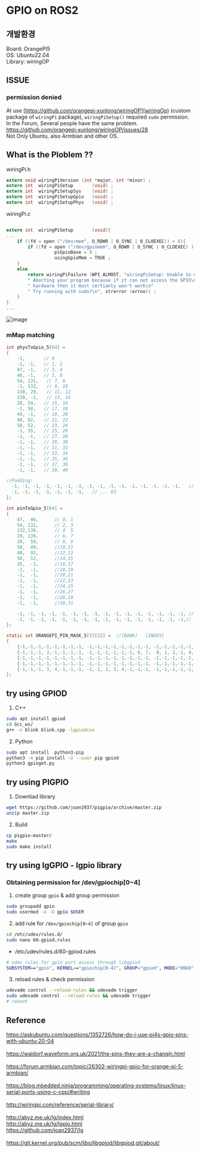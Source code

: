 # GPIO on ROS2
## 개발환경
Board: OrangePI5  
OS: Ubuntu22.04  
Library: wiringOP

## ISSUE
### permission denied
At use [https://github.com/orangepi-xunlong/wiringOP](wiringOp) (custom package of `wiringPi` package),
`wiringPiSetup()` required `sudo` permission.  
In the Forum, Several people have the same problem. https://github.com/orangepi-xunlong/wiringOP/issues/28  
Not Only Ubuntu, also Armbian and other OS.

## What is the Ploblem ??
wiringPi.h
```c
extern void wiringPiVersion	(int *major, int *minor) ;
extern int  wiringPiSetup       (void) ;
extern int  wiringPiSetupSys    (void) ;
extern int  wiringPiSetupGpio   (void) ;
extern int  wiringPiSetupPhys   (void) ;
```
wiringPi.c
```c

extern int  wiringPiSetup       (void){
...
    if ((fd = open ("/dev/mem", O_RDWR | O_SYNC | O_CLOEXEC)) < 0){
        if ((fd = open ("/dev/gpiomem", O_RDWR | O_SYNC | O_CLOEXEC) ) >= 0){  // We're using gpiomem
                  piGpioBase = 0 ;
                  usingGpioMem = TRUE ;
    }
    else
        return wiringPiFailure (WPI_ALMOST, "wiringPiSetup: Unable to open /dev/mem or /dev/gpiomem: %s.\n"
        " Aborting your program because if it can not access the GPIO\n"
        " hardware then it most certianly won't work\n"
        " Try running with sudo?\n", strerror (errno)) ;
    }
}
...
```
![image](https://github.com/WannaSleep3254/Portfolio/assets/31496296/c696b119-4533-4bca-9375-773472006aaa)

### mMap matching
```c
int physToGpio_5[64] =
{
    -1,       // 0
    -1, -1,   // 1, 2
    47, -1,   // 3, 4
    46, -1,   // 5, 6
    54, 131,   // 7, 8
    -1, 132,   // 9, 10
    138, 29,   // 11, 12
    139, -1,   // 13, 14
    28, 59,   // 15, 16
    -1, 58,   // 17, 18
    49, -1,   // 19, 20
    48, 92,   // 21, 22
    50, 52,   // 23, 24
    -1, 35,   // 25, 26
    -1, -1,   // 27, 28
    -1, -1,   // 29, 30
    -1, -1,   // 31, 32
    -1, -1,   // 33, 34
    -1, -1,   // 35, 36
    -1, -1,   // 37, 38
    -1, -1,   // 39, 40

//Padding:
  -1, -1, -1, -1, -1, -1, -1, -1, -1, -1, -1, -1, -1, -1, -1, -1,   // ... 56
  -1, -1, -1, -1, -1, -1, -1,   // ... 63
};

int pinToGpio_5[64] =
{
    47,  46,      // 0, 1
    54, 131,      // 2, 3
    132,138,      // 4  5
    29, 139,      // 6, 7
    28,  59,      // 8, 9
    58,  49,      //10,11
    48,  92,      //12,13
    50,  52,      //14,15
    35,  -1,      //16,17
    -1,  -1,      //18,19
    -1,  -1,      //20,21
    -1,  -1,      //22,23
    -1,  -1,      //24,25
    -1,  -1,      //26,27
    -1,  -1,      //28,29
    -1,  -1,      //30,31

    -1, -1, -1, -1, -1, -1, -1, -1, -1, -1, -1, -1, -1, -1, -1, -1, // ... 47
    -1, -1, -1, -1, -1, -1, -1, -1, -1, -1, -1, -1, -1, -1, -1, -1,// ... 63
};

static int ORANGEPI_PIN_MASK_5[5][32] =  //[BANK]	[INDEX]
{
    {-1,-1,-1,-1,-1,-1,-1,-1, -1,-1,-1,-1,-1,-1,-1,-1, -1,-1,-1,-1,-1,-1,-1,-1, -1,-1,-1,-1, 4, 5,-1,-1,},//GPIO0
    {-1,-1,-1, 3,-1,-1,-1,-1, -1,-1,-1,-1,-1,-1, 6, 7,  0, 1, 2,-1, 4,-1, 6,-1, -1,-1, 2, 3,-1,-1,-1,-1,},//GPIO1
    {-1,-1,-1,-1,-1,-1,-1,-1, -1,-1,-1,-1,-1,-1,-1,-1, -1,-1,-1,-1,-1,-1,-1,-1, -1,-1,-1,-1, 4,-1,-1,-1,},//GPIO2
    {-1,-1,-1,-1,-1,-1,-1,-1, -1,-1,-1,-1,-1,-1,-1,-1, -1,-1,-1,-1,-1,-1,-1,-1, -1,-1,-1,-1,-1,-1,-1,-1,},//GPIO3
    {-1,-1,-1, 3, 4,-1,-1,-1, -1,-1, 2, 3, 4,-1,-1,-1, -1,-1,-1,-1,-1,-1,-1,-1, -1,-1,-1,-1,-1,-1,-1,-1,},//GPIO4
};

```
## try using GPIOD
1. C++
```Bash
sudo apt install gpiod
cd Gcc_ws/
g++ -o blink blink.cpp -lgpiodcxx
```
2. Python
```Bash
sudo apt install  python3-pip
python3 -m pip install -U --user pip gpiod
python3 gpioget.py 
```

## try using PIGPIO
1. Downliad library
```Bash
wget https://github.com/joan2937/pigpio/archive/master.zip
unzip master.zip
```
2. Build
```Bash
cp pigpio-master/
make
sudo make install 
```

## try using lgGPIO - lgpio library
### Obtaining permission for /dev/gpiochip[0~4]
1. create group `gpio` & add group permission
```Bash
sudo groupadd gpio
sudo usermod -a -G gpio $USER
```
2.  add rule for `/dev/gpiochip[0~4]` of group `gpio`
```Bash
cd /etc/udev/rules.d/
sudo nano 60-gpiod.rules
```
* /etc/udev/rules.d/60-gpiod.rules
```Bash
# udev rules for gpio port access through libgpiod
SUBSYSTEM=="gpio", KERNEL=="gpiochip[0-4]", GROUP="gpiod", MODE="0660"
```
3. reload rules & check permission
```Bash
udevadm control --reload-rules && udevadm trigger
sudo udevadm control --reload-rules && udevadm trigger
# reboot
```
## Reference
https://askubuntu.com/questions/1352726/how-do-i-use-pi4s-gpio-pins-with-ubuntu-20-04  
</br>
https://waldorf.waveform.org.uk/2021/the-pins-they-are-a-changin.html  
</br>
https://forum.armbian.com/topic/26302-wiringpi-gpio-for-orange-pi-5-armbian/  
</br>
https://blog.mbedded.ninja/programming/operating-systems/linux/linux-serial-ports-using-c-cpp/#writing  
</br>
http://wiringpi.com/reference/serial-library/  
</br>
http://abyz.me.uk/lg/index.html  
http://abyz.me.uk/lg/lgpio.html  
https://github.com/joan2937/lg  
</br>
https://git.kernel.org/pub/scm/libs/libgpiod/libgpiod.git/about/  
